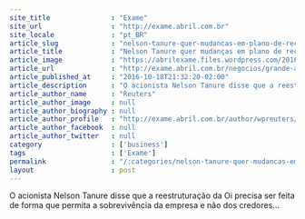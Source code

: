 ```yaml
---
site_title               : "Exame"
site_url                 : "http://exame.abril.com.br"
site_locale              : "pt_BR"
article_slug             : "nelson-tanure-quer-mudancas-em-plano-de-recuperacao-da-oi"
article_title            : "Nelson Tanure quer mudanças em plano de recuperação da Oi"
article_image            : "https://abrilexame.files.wordpress.com/2016/10/size_960_16_9_oi.jpeg?quality=70&strip=all&w=960"
article_url              : "http://exame.abril.com.br/negocios/grande-acionista-minoritario-da-oi-quer-mudancas-em-plano-de-recuperacao-judicial/"
article_published_at     : "2016-10-18T21:32:20-02:00"
article_description      : "O acionista Nelson Tanure disse que a reestruturação da Oi precisa ser feita de forma que permita a sobrevivência da empresa e não dos credores..."
article_author_name      : "Reuters"
article_author_image     : null
article_author_biography : null
article_author_profile   : "http://exame.abril.com.br/author/wpreuters/"
article_author_facebook  : null
article_author_twitter   : null
category                 : ['business']
tags                     : ['Exame']
permalink                : "/:categories/nelson-tanure-quer-mudancas-em-plano-de-recuperacao-da-oi/"
layout                   : post
---
```


O acionista Nelson Tanure disse que a reestruturação da Oi precisa ser feita de forma que permita a sobrevivência da empresa e não dos credores...
